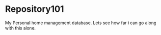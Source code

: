 # Repository101
My Personal home management database. Lets see how far i can go along with this alone. 
